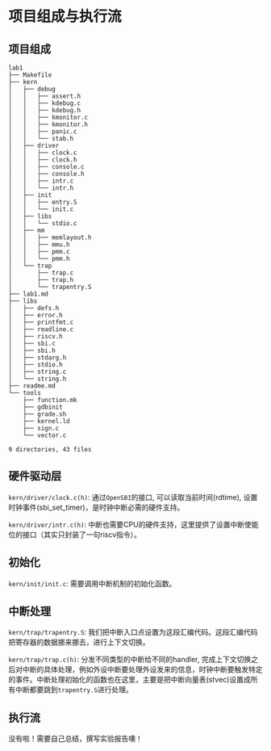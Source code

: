 # 项目组成与执行流

## 项目组成

```
lab1
├── Makefile
├── kern
│   ├── debug
│   │   ├── assert.h
│   │   ├── kdebug.c
│   │   ├── kdebug.h
│   │   ├── kmonitor.c
│   │   ├── kmonitor.h
│   │   ├── panic.c
│   │   └── stab.h
│   ├── driver
│   │   ├── clock.c
│   │   ├── clock.h
│   │   ├── console.c
│   │   ├── console.h
│   │   ├── intr.c
│   │   └── intr.h
│   ├── init
│   │   ├── entry.S
│   │   └── init.c
│   ├── libs
│   │   └── stdio.c
│   ├── mm
│   │   ├── memlayout.h
│   │   ├── mmu.h
│   │   ├── pmm.c
│   │   └── pmm.h
│   └── trap
│       ├── trap.c
│       ├── trap.h
│       └── trapentry.S
├── lab1.md
├── libs
│   ├── defs.h
│   ├── error.h
│   ├── printfmt.c
│   ├── readline.c
│   ├── riscv.h
│   ├── sbi.c
│   ├── sbi.h
│   ├── stdarg.h
│   ├── stdio.h
│   ├── string.c
│   └── string.h
├── readme.md
└── tools
    ├── function.mk
    ├── gdbinit
    ├── grade.sh
    ├── kernel.ld
    ├── sign.c
    └── vector.c

9 directories, 43 files
```



## 硬件驱动层

`kern/driver/clock.c(h)`: 通过`OpenSBI`的接口, 可以读取当前时间(rdtime), 设置时钟事件(sbi_set_timer)，是时钟中断必需的硬件支持。

`kern/driver/intr.c(h)`: 中断也需要CPU的硬件支持，这里提供了设置中断使能位的接口（其实只封装了一句riscv指令）。

## 初始化

`kern/init/init.c`: 需要调用中断机制的初始化函数。

## 中断处理

`kern/trap/trapentry.S`: 我们把中断入口点设置为这段汇编代码。这段汇编代码把寄存器的数据挪来挪去，进行上下文切换。

`kern/trap/trap.c(h)`: 分发不同类型的中断给不同的handler, 完成上下文切换之后对中断的具体处理，例如外设中断要处理外设发来的信息，时钟中断要触发特定的事件。中断处理初始化的函数也在这里，主要是把中断向量表(stvec)设置成所有中断都要跳到`trapentry.S`进行处理。

## 执行流

没有啦！需要自己总结，撰写实验报告噢！